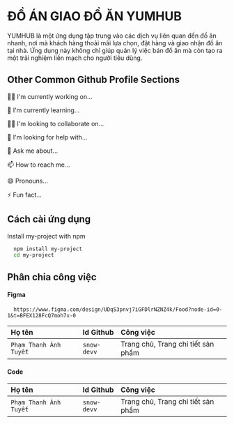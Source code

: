 
# ĐỒ ÁN GIAO ĐỒ ĂN YUMHUB

YUMHUB là một ứng dụng tập trung vào các dịch vụ liên quan đến đồ ăn nhanh, nơi mà khách hàng thoải mãi lựa chọn, đặt hàng và giao nhận đồ ăn tại nhà. Ứng dụng này không chỉ giúp quản lý việc bán đồ ăn mà còn tạo ra một trải nghiệm liền mạch cho người tiêu dùng.


## Other Common Github Profile Sections
👩‍💻 I'm currently working on...

🧠 I'm currently learning...

👯‍♀️ I'm looking to collaborate on...

🤔 I'm looking for help with...

💬 Ask me about...

📫 How to reach me...

😄 Pronouns...

⚡️ Fun fact...


## Cách cài ứng dụng

Install my-project with npm

```bash
  npm install my-project
  cd my-project
```

## Phân chia công việc

#### Figma

```http
  https://www.figma.com/design/UDqS3pnvj7iGFDlrNZNZ4k/Food?node-id=0-1&t=BFEX128FcQ7moh7x-0
```

| Họ tên | Id Github     | Công việc                |
| :-------- | :------- | :------------------------- |
| `Phạm Thanh Ánh Tuyết` | `snow-devv` | Trang chủ, Trang chi tiết sản phẩm |

#### Code

| Họ tên | Id Github     | Công việc                       |
| :-------- | :------- | :-------------------------------- |
| `Phạm Thanh Ánh Tuyết` | `snow-devv` | Trang chủ, Trang chi tiết sản phẩm |


